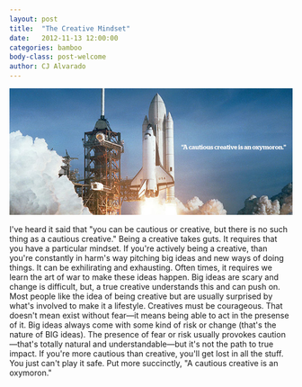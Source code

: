```yaml
---
layout: post
title:  "The Creative Mindset"
date:   2012-11-13 12:00:00
categories: bamboo
body-class: post-welcome
author: CJ Alvarado
---
```


![The Creative Mindset](/images/posts/the-creative-mindset.jpg)


I've heard it said that "you can be cautious or creative, but there is no such thing as a cautious creative." Being a creative takes guts. It requires that you have a particular mindset. If you're actively being a creative, than you're constantly in harm's way pitching big ideas and new ways of doing things. It can be exhilirating and exhausting. Often times, it requires we learn the art of war to make these ideas happen. Big ideas are scary and change is difficult, but, a true creative understands this and can push on. Most people like the idea of being creative but are usually surprised by what's involved to make it a lifestyle. Creatives must be courageous. That doesn't mean exist without fear—it means being able to act in the presense of it. Big ideas always come with some kind of risk or change (that's the nature of BIG ideas). The presence of fear or risk usually provokes caution—that's totally natural and understandable—but it's not the path to true impact. If you're more cautious than creative, you'll get lost in all the stuff. You just can't play it safe. Put more succinctly, "A cautious creative is an oxymoron."